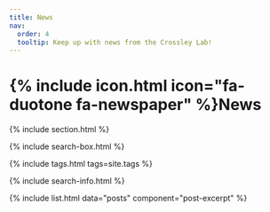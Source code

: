 ```yaml
---
title: News
nav:
  order: 4
  tooltip: Keep up with news from the Crossley Lab!
---
```


# {% include icon.html icon="fa-duotone fa-newspaper" %}News


{% include section.html %}

{% include search-box.html %}

{% include tags.html tags=site.tags %}

{% include search-info.html %}

{% include list.html data="posts" component="post-excerpt" %}
